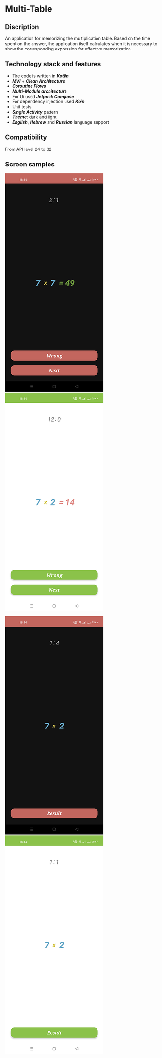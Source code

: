 # Multi-Table

## Discription
An application for memorizing the multiplication table. Based on the time spent on the answer, the application itself calculates when it is necessary to show the corresponding expression for effective memorization.

## Technology stack and features

* The code is written in _**Kotlin**_
* _**MVI**_ + _**Clean Architecture**_
* _**Coroutine Flows**_
* _**Multi-Module architecture**_
* For Ui used _**Jetpack Compose**_
* For dependency injection used _**Koin**_
* Unit tests
* _**Single Activity**_ pattern
* _**Theme**_: dark and light
* _**English**_, _**Hebrew**_ and _**Russian**_ language support

## Compatibility
From API level 24 to 32

## Screen samples

![name](https://github.com/NikolayKuts/Multi-Table/blob/development/pictures/Screenshot_2022-07-29-18-14-03-79_f746bdb66bd97022eb6d2305a7b7ec51.png)
![name](https://github.com/NikolayKuts/Multi-Table/blob/development/pictures/Screenshot_2022-07-29-18-14-23-14_f746bdb66bd97022eb6d2305a7b7ec51.png)

![name](https://github.com/NikolayKuts/Multi-Table/blob/development/pictures/Screenshot_2022-07-29-18-14-10-72_f746bdb66bd97022eb6d2305a7b7ec51.png)
![name](https://github.com/NikolayKuts/Multi-Table/blob/development/pictures/Screenshot_2022-07-29-18-14-32-91_f746bdb66bd97022eb6d2305a7b7ec51.png)
